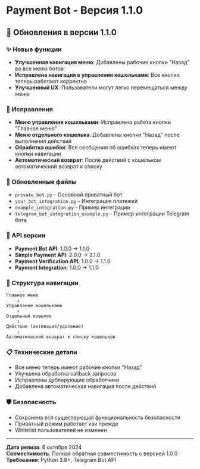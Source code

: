 # Payment Bot - Версия 1.1.0

## 🚀 Обновления в версии 1.1.0

### ✨ Новые функции
- **Улучшенная навигация меню**: Добавлены рабочие кнопки "Назад" во все меню ботов
- **Исправлена навигация в управлении кошельками**: Все кнопки теперь работают корректно
- **Улучшенный UX**: Пользователи могут легко перемещаться между меню

### 🔧 Исправления
- **Меню управления кошельками**: Исправлена работа кнопки "Главное меню"
- **Меню отдельного кошелька**: Добавлены кнопки "Назад" после выполнения действий
- **Обработка ошибок**: Все сообщения об ошибках теперь имеют кнопки навигации
- **Автоматический возврат**: После действий с кошельком автоматический возврат к списку

### 📱 Обновленные файлы
- `private_bot.py` - Основной приватный бот
- `your_bot_integration.py` - Интеграция платежей
- `example_integration.py` - Пример интеграции
- `telegram_bot_integration_example.py` - Пример интеграции Telegram бота

### 🔄 API версии
- **Payment Bot API**: 1.0.0 → 1.1.0
- **Simple Payment API**: 2.0.0 → 2.1.0
- **Payment Verification API**: 1.0.0 → 1.1.0
- **Payment Integration**: 1.0.0 → 1.1.0

### 🎯 Структура навигации
```
Главное меню
    ↓
Управление кошельками
    ↓
Отдельный кошелек
    ↓
Действие (активация/удаление)
    ↓
Автоматический возврат к списку кошельков
```

### 📋 Технические детали
- Все меню теперь имеют рабочие кнопки "Назад"
- Улучшена обработка callback запросов
- Исправлены дублирующие обработчики
- Добавлена автоматическая навигация после действий

### 🛡️ Безопасность
- Сохранена вся существующая функциональность безопасности
- Приватный режим работает как прежде
- Whitelist пользователей не изменен

---

**Дата релиза**: 6 октября 2024  
**Совместимость**: Полная обратная совместимость с версией 1.0.0  
**Требования**: Python 3.8+, Telegram Bot API







